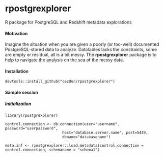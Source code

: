 rpostgrexplorer
===============

R package for PostgreSQL and Redshift metadata explorations


<h4> Motivation </h4>

Imagine the situation when you are given a poorly (or too-well) documented PostgreSQL-stored data to analyze.
Datatables lacks the constraints, some are empty or residual, all is a bit messy.
The **rpostgrexplorer** package is to help to navigate the analysis on the sea of the messy data.

<h4> Installation </h4>

```{Ruby}
devtools::install_github("cezden/rpostgrexplorer")
```

<h4> Sample session </h4>

<h5> Initialization </h5>


```{Ruby}
library(rpostgrexplorer)

control.connection <- db.connection(user="username", password="userpassword",
                          host="database.server.name", port=5439, 
                          dbname="databasename")  

meta.inf <- rpostgrexplorer::load.metadata(control.connection = control.connection, schemaname = "schema1")

```
